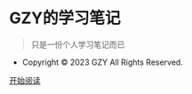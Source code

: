 <!-- _coverpage.md -->

# GZY的学习笔记
> 只是一份个人学习笔记而已

- Copyright © 2023 GZY All Rights Reserved.
<!-- ![logo](media/icon.svg) -->


<!-- backgound image -->

<!-- ![](media/bg.png) --> 

<!-- background color -->

<!-- ![color](#f0f0f0) -->

[开始阅读](README.md)